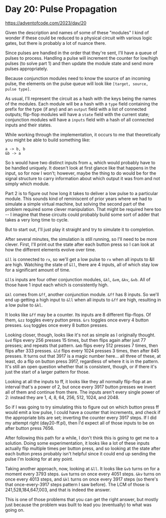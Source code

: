 # Day 20: Pulse Propagation

<https://adventofcode.com/2023/day/20>

Given the description and names of some of these "modules" I kind of wonder
if these could be reduced to a physical circuit with various logic gates,
but there is probably a lot of nuance there.

Since pulses are handled in the order that they're sent, I'll have a queue
of pulses to process. Handling a pulse will increment the counter for
low/high pulses (to solve part 1) and then update the module state and send
more pulses appropriately.

Because conjunction modules need to know the source of an incoming pulse,
the elements on the pulse queue will look like `[target, source, pulse
type]`.

As usual, I'll represent the circuit as a hash with the keys being the names
of the modules. Each module will be a hash with a `type` field containing
the prefix for the type (if any) and an `output` field with a list of
connected outputs; flip-flop modules will have a `state` field with the
current state; conjunction modules will have a `inputs` field with a hash of
all connected inputs and their states.

While working through the implementation, it occurs to me that theoretically
you might be able to build something like:

```
a -> b, b
&b -> a
```

So `b` would have two distinct inputs from `a`, which would probably have to
be handled uniquely. It doesn't look at first glance like that happens in
the input, so for now I won't; however, maybe the thing to do would be for
the signal structure to carry information about which output it was from and
not simply which module.

Part 2 is to figure out how long it takes to deliver a low pulse to a
particular module. This sounds kind of reminiscent of prior years where
we had to simulate a simple virtual machine, but solving the second part of
the problem required some clever manipulation. That might be required here
too -- I imagine that these circuits could probably build some sort of adder
that takes a very long time to cycle.

But to start out, I'll just play it straight and try to simulate it to
completion.

After several minutes, the simulation is still running, so I'll need to be
more clever. First, I'll print out the state after each button press so I
can look at how the different elements evolve over time.

`&ll` is connected to `rx`, so we'll get a low pulse to `rx` when all inputs
to &ll are high. Watching the state of `&ll`, there are 4 inputs, all of
which stay low for a significant amount of time.

`&ll`s inputs are four other conjunction modules, `&kl`, `&vm`, `&kv`,
`&vb`. All of those have 1 input each which is consistently high.

`&kl` comes from `&ff`, another conjunction module. `&ff` has 8 inputs. So
we'll end up getting a high input to `&ll` when all inputs to `&ff` are
high, resulting in a low pulse to `&kl`.

It looks like `&ff` may be a counter. Its inputs are 8 different flip-flops.
Of them, `&zz` toggles every putton press. `&rs` toggles once every 4 button
presses. `&sq` toggles once every 8 button presses.

Looking closer, though, looks like it's not as simple as I originally
thought. `&vd` flips every 256 presses 15 times, but then flips again after
just 77 presses; and repeats that pattern. `&mb` flips every 512 presses 7
times, then flips after 333 presses. `&ld` flips every 1024 presses 3 times,
then after 845 presses. It turns out that 3917 is a magic number here... all
three of these, at least, do a flip on button press 3917, regardless of
where it is in the pattern. It's still an open question whether that is
consistent, though, or if there it's just the start of a larger pattern for
those.

Looking at all the inputs to ff, it looks like they all normally flip-flop
at an interval that's a power of 2, but once every 3917 button presses we
invert all of them and continue from there. The inputs aren't every single
power of 2: instead they are 1, 4, 8, 64, 256, 512, 1024, and 2048.

So if I was going to try simulating this to figure out on which button press
ff would emit a low pulse, I could have a counter that increments, and check
if the appropriate bits are set; inverting the counter every 3917 steps. If
I did my attempt right (day20-ff.pl), then I'd expect all of those inputs to
be on after button press 7656.

After following this path for a while, I don't think this is going to get me
to a solution. Doing some experimentation, it looks like a lot of these
inputs actually flip multiple times per button press, and so looking at the
state after each button press probably isn't helpful since it could end up
sending the pulse I'm looking for at any point.

Taking another approach, now, looking at `&ll`. It looks like `&vb` turns on
for a moment every 3793 steps. `&vm` turns on once every 4051 steps. `&kv`
turns on once every 4013 steps, and `&kl` turns on once every 3917 steps
(so there's that once-every-3917 steps pattern I saw before). The LCM of
those is 241,528,184,647,003, and that is indeed the answer.

This is one of those problems that you can get the right answer, but mostly
just because the problem was built to lead you (eventually) to what was
going on.

